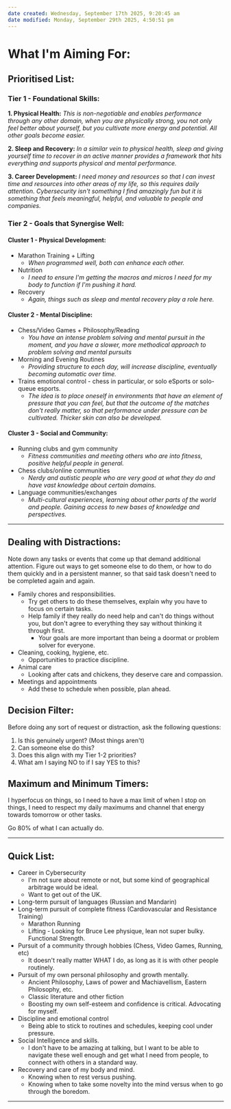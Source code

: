```yaml
---
date created: Wednesday, September 17th 2025, 9:20:45 am
date modified: Monday, September 29th 2025, 4:50:51 pm
---
```


# What I'm Aiming For:

## Prioritised List:

### Tier 1 - Foundational Skills:

**1. Physical Health:**
*This is non-negotiable and enables performance through any other domain, when you are physically strong, you not only feel better about yourself, but you cultivate more energy and potential. All other goals become easier.*

**2. Sleep and Recovery:**
*In a similar vein to physical health, sleep and giving yourself time to recover in an active manner provides a framework that hits everything and supports physical and mental performance.*

**3. Career Development:**
*I need money and resources so that I can invest time and resources into other areas of my life, so this requires daily attention. Cybersecurity isn't something I find amazingly fun but it is something that feels meaningful, helpful, and valuable to people and companies.*

### Tier 2 - Goals that Synergise Well:
#### Cluster 1 - Physical Development:
- Marathon Training + Lifting
	- *When programmed well, both can enhance each other.*
- Nutrition
	- *I need to ensure I'm getting the macros and micros I need for my body to function if I'm pushing it hard.*
- Recovery
	- *Again, things such as sleep and mental recovery play a role here.*
#### Cluster 2 - Mental Discipline:
- Chess/Video Games + Philosophy/Reading
	- *You have an intense problem solving and mental pursuit in the moment, and you have a slower, more methodical approach to problem solving and mental pursuits*
- Morning and Evening Routines
	- *Providing structure to each day, will increase discipline, eventually becoming automatic over time.*
- Trains emotional control - chess in particular, or solo eSports or solo-queue esports.
	- *The idea is to place oneself in environments that have an element of pressure that you can feel, but that the outcome of the matches don't really matter, so that performance under pressure can be cultivated. Thicker skin can also be developed.*
#### Cluster 3 - Social and Community:
- Running clubs and gym community
	- *Fitness communities and meeting others who are into fitness, positive helpful people in general.*
- Chess clubs/online communities
	- *Nerdy and autistic people who are very good at what they do and have vast knowledge about certain domains.*
- Language communities/exchanges
	- *Multi-cultural experiences, learning about other parts of the world and people. Gaining access to new bases of knowledge and perspectives.*

***

## Dealing with Distractions:

Note down any tasks or events that come up that demand additional attention. Figure out ways to get someone else to do them, or how to do them quickly and in a persistent manner, so that said task doesn't need to be completed again and again.

- Family chores and responsibilities.
	- Try get others to do these themselves, explain why you have to focus on certain tasks.
	- Help family if they really do need help and can't do things without you, but don't agree to everything they say without thinking it through first. 
		- Your goals are more important than being a doormat or problem solver for everyone.
- Cleaning, cooking, hygiene, etc.
	- Opportunities to practice discipline.
- Animal care
	- Looking after cats and chickens, they deserve care and compassion.
- Meetings and appointments
	- Add these to schedule when possible, plan ahead.

## Decision Filter:

Before doing any sort of request or distraction, ask the following questions:
1. Is this genuinely urgent? (Most things aren't)
2. Can someone else do this?
3. Does this align with my Tier 1-2 priorities?
4. What am I saying NO to if I say YES to this?

## Maximum and Minimum Timers:

I hyperfocus on things, so I need to have a max limit of when I stop on things, I need to respect my daily maximums and channel that energy towards tomorrow or other tasks.

Go 80% of what I can actually do.

***
## Quick List:

- Career in Cybersecurity
	- I'm not sure about remote or not, but some kind of geographical arbitrage would be ideal.
	- Want to get out of the UK.
- Long-term pursuit of languages (Russian and Mandarin)
- Long-term pursuit of complete fitness (Cardiovascular and Resistance Training)
	- Marathon Running
	- Lifting - Looking for Bruce Lee physique, lean not super bulky. Functional Strength.
- Pursuit of a community through hobbies (Chess, Video Games, Running, etc)
	- It doesn't really matter WHAT I do, as long as it is with other people routinely.
- Pursuit of my own personal philosophy and growth mentally.
	- Ancient Philosophy, Laws of power and Machiavellism, Eastern Philosophy, etc.
	- Classic literature and other fiction
	- Boosting my own self-esteem and confidence is critical. Advocating for myself.
- Discipline and emotional control
	- Being able to stick to routines and schedules, keeping cool under pressure.
- Social Intelligence and skills.
	- I don't have to be amazing at talking, but I want to be able to navigate these well enough and get what I need from people, to connect with others in a standard way.
- Recovery and care of my body and mind.
	- Knowing when to rest versus pushing.
	- Knowing when to take some novelty into the mind versus when to go through the boredom.

***

